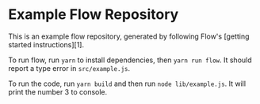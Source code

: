 # Example Flow Repository

This is an example flow repository, generated by following Flow's [getting started instructions][1].

To run flow, run `yarn` to install dependencies, then `yarn run flow`. It should report a type error in `src/example.js`.

To run the code, run `yarn build` and then run `node lib/example.js`. It will print the number 3 to console.
